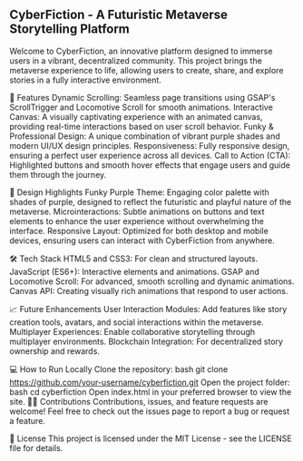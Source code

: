 <h2>CyberFiction - A Futuristic Metaverse Storytelling Platform </h2>

Welcome to CyberFiction, an innovative platform designed to immerse users in a vibrant, decentralized community. This project brings the metaverse experience to life, allowing users to create, share, and explore stories in a fully interactive environment.

🚀 Features
Dynamic Scrolling: Seamless page transitions using GSAP's ScrollTrigger and Locomotive Scroll for smooth animations.
Interactive Canvas: A visually captivating experience with an animated canvas, providing real-time interactions based on user scroll behavior.
Funky & Professional Design: A unique combination of vibrant purple shades and modern UI/UX design principles.
Responsiveness: Fully responsive design, ensuring a perfect user experience across all devices.
Call to Action (CTA): Highlighted buttons and smooth hover effects that engage users and guide them through the journey.

🎨 Design Highlights
Funky Purple Theme: Engaging color palette with shades of purple, designed to reflect the futuristic and playful nature of the metaverse.
Microinteractions: Subtle animations on buttons and text elements to enhance the user experience without overwhelming the interface.
Responsive Layout: Optimized for both desktop and mobile devices, ensuring users can interact with CyberFiction from anywhere.

🛠️ Tech Stack
HTML5 and CSS3: For clean and structured layouts.
JavaScript (ES6+): Interactive elements and animations.
GSAP and Locomotive Scroll: For advanced, smooth scrolling and dynamic animations.
Canvas API: Creating visually rich animations that respond to user actions.

📈 Future Enhancements
User Interaction Modules: Add features like story creation tools, avatars, and social interactions within the metaverse.
Multiplayer Experiences: Enable collaborative storytelling through multiplayer environments.
Blockchain Integration: For decentralized story ownership and rewards.

💻 How to Run Locally
Clone the repository:
bash
git clone https://github.com/your-username/cyberfiction.git
Open the project folder:
bash
cd cyberfiction
Open index.html in your preferred browser to view the site.
👨‍💻 Contributions
Contributions, issues, and feature requests are welcome! Feel free to check out the issues page to report a bug or request a feature.

📄 License
This project is licensed under the MIT License - see the LICENSE file for details.
